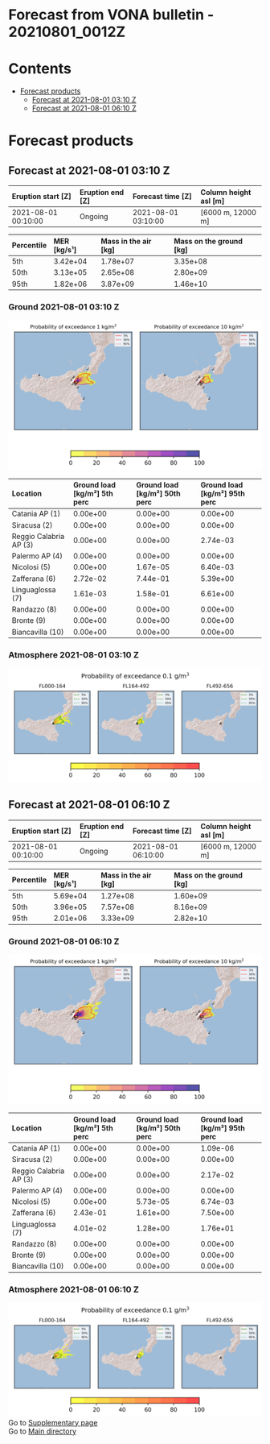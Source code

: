 
Forecast from VONA bulletin - 20210801_0012Z
============================================

Contents
========

* [Forecast products](#forecast-products)
	* [Forecast at 2021-08-01 03:10 Z](#forecast-at-2021-08-01-0310-z)
	* [Forecast at 2021-08-01 06:10 Z](#forecast-at-2021-08-01-0610-z)

# Forecast products

## Forecast at 2021-08-01 03:10 Z
  

|Eruption start [Z]|Eruption end [Z]|Forecast time [Z]|Column height asl [m]|
| :--- | :--- | :--- | :--- |
|2021-08-01 00:10:00|Ongoing|2021-08-01 03:10:00|[6000 m, 12000 m]|
  
  

|Percentile|MER [kg/s¹]|Mass in the air [kg]|Mass on the ground [kg]|
| :--- | :--- | :--- | :--- |
|5th|3.42e+04|1.78e+07|3.35e+08|
|50th|3.13e+05|2.65e+08|2.80e+09|
|95th|1.82e+06|3.87e+09|1.46e+10|
  

### Ground 2021-08-01 03:10 Z
  
![](./figures/probability_grd_2021_08_01_0310_scenario_1.png)  
  
  
  
  
  
  
  
  
  

|Location|Ground load [kg/m²] 5th perc|Ground load [kg/m²] 50th perc|Ground load [kg/m²] 95th perc|
| :--- | :--- | :--- | :--- |
|Catania AP (1)|0.00e+00|0.00e+00|0.00e+00|
|Siracusa (2)|0.00e+00|0.00e+00|0.00e+00|
|Reggio Calabria AP (3)|0.00e+00|0.00e+00|2.74e-03|
|Palermo AP (4)|0.00e+00|0.00e+00|0.00e+00|
|Nicolosi (5)|0.00e+00|1.67e-05|6.40e-03|
|Zafferana (6)|2.72e-02|7.44e-01|5.39e+00|
|Linguaglossa (7)|1.61e-03|1.58e-01|6.61e+00|
|Randazzo (8)|0.00e+00|0.00e+00|0.00e+00|
|Bronte (9)|0.00e+00|0.00e+00|0.00e+00|
|Biancavilla (10)|0.00e+00|0.00e+00|0.00e+00|
  

### Atmosphere 2021-08-01 03:10 Z
  
![](./figures/probability_air_2021_08_01_0310_scenario_1_conclev_1.png)
## Forecast at 2021-08-01 06:10 Z
  

|Eruption start [Z]|Eruption end [Z]|Forecast time [Z]|Column height asl [m]|
| :--- | :--- | :--- | :--- |
|2021-08-01 00:10:00|Ongoing|2021-08-01 06:10:00|[6000 m, 12000 m]|
  
  

|Percentile|MER [kg/s¹]|Mass in the air [kg]|Mass on the ground [kg]|
| :--- | :--- | :--- | :--- |
|5th|5.69e+04|1.27e+08|1.60e+09|
|50th|3.96e+05|7.57e+08|8.16e+09|
|95th|2.01e+06|3.33e+09|2.82e+10|
  

### Ground 2021-08-01 06:10 Z
  
![](./figures/probability_grd_2021_08_01_0610_scenario_1.png)  
  
  
  
  
  
  
  
  
  

|Location|Ground load [kg/m²] 5th perc|Ground load [kg/m²] 50th perc|Ground load [kg/m²] 95th perc|
| :--- | :--- | :--- | :--- |
|Catania AP (1)|0.00e+00|0.00e+00|1.09e-06|
|Siracusa (2)|0.00e+00|0.00e+00|0.00e+00|
|Reggio Calabria AP (3)|0.00e+00|0.00e+00|2.17e-02|
|Palermo AP (4)|0.00e+00|0.00e+00|0.00e+00|
|Nicolosi (5)|0.00e+00|5.73e-05|6.74e-03|
|Zafferana (6)|2.43e-01|1.61e+00|7.50e+00|
|Linguaglossa (7)|4.01e-02|1.28e+00|1.76e+01|
|Randazzo (8)|0.00e+00|0.00e+00|0.00e+00|
|Bronte (9)|0.00e+00|0.00e+00|0.00e+00|
|Biancavilla (10)|0.00e+00|0.00e+00|0.00e+00|
  

### Atmosphere 2021-08-01 06:10 Z
  
![](./figures/probability_air_2021_08_01_0610_scenario_1_conclev_1.png)  
Go to [Supplementary page](Supplementary_page.md)  
Go to [Main directory](https://github.com/federicapardini/Real_time_ash_forecast)
